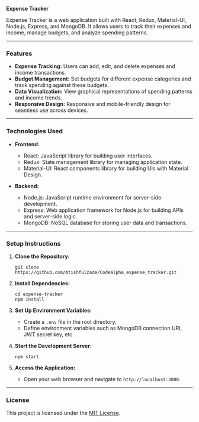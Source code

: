 **Expense Tracker**

Expense Tracker is a web application built with React, Redux, Material-UI, Node.js, Express, and MongoDB. It allows users to track their expenses and income, manage budgets, and analyze spending patterns.

---

### Features

- **Expense Tracking:** Users can add, edit, and delete expenses and income transactions.
- **Budget Management:** Set budgets for different expense categories and track spending against these budgets.
- **Data Visualization:** View graphical representations of spending patterns and income trends.
- **Responsive Design:** Responsive and mobile-friendly design for seamless use across devices.

---

### Technologies Used

- **Frontend:**
  - React: JavaScript library for building user interfaces.
  - Redux: State management library for managing application state.
  - Material-UI: React components library for building UIs with Material Design.
  
- **Backend:**
  - Node.js: JavaScript runtime environment for server-side development.
  - Express: Web application framework for Node.js for building APIs and server-side logic.
  - MongoDB: NoSQL database for storing user data and transactions.
  
---

### Setup Instructions

1. **Clone the Repository:**
   ```
   git clone https://github.com/Atishfulzade/Codealpha_expense_tracker.git
   ```

2. **Install Dependencies:**
   ```
   cd expense-tracker
   npm install
   ```

3. **Set Up Environment Variables:**
   - Create a `.env` file in the root directory.
   - Define environment variables such as MongoDB connection URI, JWT secret key, etc.

4. **Start the Development Server:**
   ```
   npm start
   ```

5. **Access the Application:**
   - Open your web browser and navigate to `http://localhost:3000`.

---

### License

This project is licensed under the [MIT License](LICENSE).

